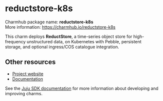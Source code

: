 # reductstore-k8s

Charmhub package name: **reductstore-k8s**  
More information: https://charmhub.io/reductstore-k8s

This charm deploys **ReductStore**, a time-series object store for high-frequency unstructured data, on Kubernetes with Pebble, persistent storage, and optional ingress/COS catalogue integration.

## Other resources

- [Project website](https://www.reduct.store)
- [Documentation](https://www.reduct.store/docs)

See the [Juju SDK documentation](https://juju.is/docs/sdk) for more information about developing and improving charms.
